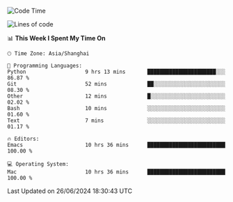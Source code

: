 <!--START_SECTION:waka-->
![Code Time](http://img.shields.io/badge/Code%20Time-2%2C026%20hrs%2030%20mins-blue)

![Lines of code](https://img.shields.io/badge/From%20Hello%20World%20I%27ve%20Written-308.1%20thousand%20lines%20of%20code-blue)

📊 **This Week I Spent My Time On** 

```text
🕑︎ Time Zone: Asia/Shanghai

💬 Programming Languages: 
Python                   9 hrs 13 mins       ██████████████████████░░░   86.87 % 
Git                      52 mins             ██░░░░░░░░░░░░░░░░░░░░░░░   08.30 % 
Other                    12 mins             █░░░░░░░░░░░░░░░░░░░░░░░░   02.02 % 
Bash                     10 mins             ░░░░░░░░░░░░░░░░░░░░░░░░░   01.60 % 
Text                     7 mins              ░░░░░░░░░░░░░░░░░░░░░░░░░   01.17 % 

🔥 Editors: 
Emacs                    10 hrs 36 mins      █████████████████████████   100.00 % 

💻 Operating System: 
Mac                      10 hrs 36 mins      █████████████████████████   100.00 % 
```


 Last Updated on 26/06/2024 18:30:43 UTC
<!--END_SECTION:waka-->
